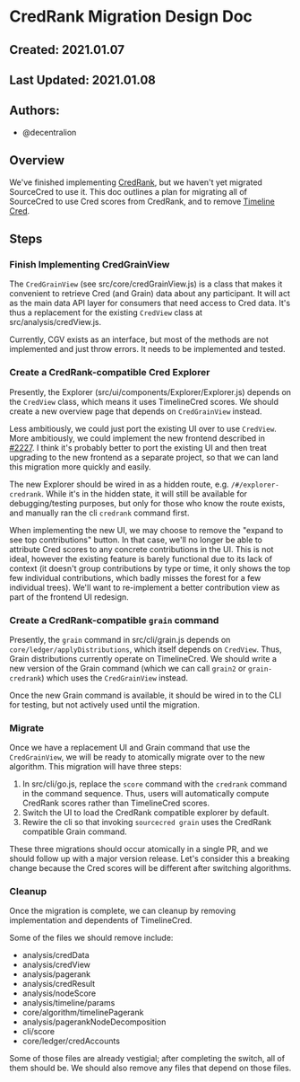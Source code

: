 # CredRank Migration Design Doc

## Created: 2021.01.07

## Last Updated: 2021.01.08

## Authors:

- @decentralion

## Overview

We've finished implementing [CredRank], but we haven't yet migrated SourceCred to use it.
This doc outlines a plan for migrating all of SourceCred to use Cred scores from CredRank,
and to remove [Timeline Cred].

[credrank]: https://discourse.sourcecred.io/t/credrank-scalable-interpretable-flexible-attribution/654
[timeline cred]: https://github.com/sourcecred/sourcecred/pull/1212

## Steps

### Finish Implementing CredGrainView

The `CredGrainView` (see src/core/credGrainView.js) is a class that makes it
convenient to retrieve Cred (and Grain) data about any participant. It will act
as the main data API layer for consumers that need access to Cred data. It's
thus a replacement for the existing `CredView` class at
src/analysis/credView.js.

Currently, CGV exists as an interface, but most of the methods are not
implemented and just throw errors. It needs to be implemented and tested.

### Create a CredRank-compatible Cred Explorer

Presently, the Explorer (src/ui/components/Explorer/Explorer.js) depends on the
`CredView` class, which means it uses TimelineCred scores. We should create a
new overview page that depends on `CredGrainView` instead.

Less ambitiously, we could just port the existing UI over to use `CredView`.
More ambitiously, we could implement the new frontend described in [#2227]. I
think it's probably better to port the existing UI and then treat upgrading to
the new frontend as a separate project, so that we can land this migration more
quickly and easily.

[#2227]: https://github.com/sourcecred/sourcecred/issues/2227

The new Explorer should be wired in as a hidden route, e.g.
`/#/explorer-credrank`. While it's in the hidden state, it will still be
available for debugging/testing purposes, but only for those who know the route
exists, and manually ran the cli `credrank` command first.

When implementing the new UI, we may choose to remove the "expand to see top
contributions" button. In that case, we'll no longer be able to attribute Cred
scores to any concrete contributions in the UI. This is not ideal, however the
existing feature is barely functional due to its lack of context (it doesn't
group contributions by type or time, it only shows the top few individual
contributions, which badly misses the forest for a few individual trees).
We'll want to re-implement a better contribution view as part of the frontend
UI redesign.

### Create a CredRank-compatible `grain` command

Presently, the `grain` command in src/cli/grain.js depends on
`core/ledger/applyDistributions`, which itself depends on `CredView`. Thus,
Grain distributions currently operate on TimelineCred. We should write a new
version of the Grain command (which we can call `grain2` or `grain-credrank`)
which uses the `CredGrainView` instead.

Once the new Grain command is available, it should be wired in to the CLI for
testing, but not actively used until the migration.

### Migrate

Once we have a replacement UI and Grain command that use the `CredGrainView`,
we will be ready to atomically migrate over to the new algorithm. This
migration will have three steps:

1. In src/cli/go.js, replace the `score` command with the `credrank` command in
   the command sequence. Thus, users will automatically compute CredRank scores
   rather than TimelineCred scores.
2. Switch the UI to load the CredRank compatible explorer by default.
3. Rewire the cli so that invoking `sourcecred grain` uses the CredRank
   compatible Grain command.

These three migrations should occur atomically in a single PR, and we should
follow up with a major version release. Let's consider this a breaking change
because the Cred scores will be different after switching algorithms.

### Cleanup

Once the migration is complete, we can cleanup by removing implementation and
dependents of TimelineCred.

Some of the files we should remove include:

- analysis/credData
- analysis/credView
- analysis/pagerank
- analysis/credResult
- analysis/nodeScore
- analysis/timeline/params
- core/algorithm/timelinePagerank
- analysis/pagerankNodeDecomposition
- cli/score
- core/ledger/credAccounts

Some of those files are already vestigial; after completing the switch, all of them should be.
We should also remove any files that depend on those files.
